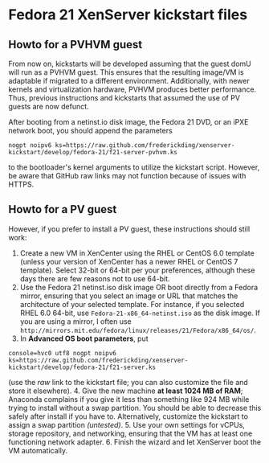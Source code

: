 Fedora 21 XenServer kickstart files
===================================

## Howto for a PVHVM guest

From now on, kickstarts will be developed assuming that the guest domU will 
run as a PVHVM guest. This ensures that the resulting image/VM is adaptable if 
migrated to a different environment. Additionally, with newer kernels and 
virtualization hardware, PVHVM produces better performance. Thus, previous 
instructions and kickstarts that assumed the use of PV guests are now defunct.

After booting from a netinst.io disk image, the Fedora 21 DVD, or an iPXE 
network boot, you should append the parameters
```
nogpt noipv6 ks=https://raw.github.com/frederickding/xenserver-kickstart/develop/fedora-21/f21-server-pvhvm.ks
```
to the bootloader's kernel arguments to utilize the kickstart script. However, 
be aware that GitHub raw links may not function because of issues with HTTPS.

## Howto for a PV guest

However, if you prefer to install a PV guest, these instructions should still 
work:

1. Create a new VM in XenCenter using the RHEL or CentOS 6.0 template (unless your version of XenCenter has a newer RHEL or CentOS 7 template). Select 32-bit or 64-bit per your preferences, although these days there are few reasons not to use 64-bit.
2. Use the Fedora 21 netinst.iso disk image OR boot directly from a Fedora mirror, ensuring that you select an image or URL that matches the architecture of your selected template. For instance, if you selected RHEL 6.0 64-bit, use `Fedora-21-x86_64-netinst.iso` as the disk image. If you are using a mirror, I often use `http://mirrors.mit.edu/fedora/linux/releases/21/Fedora/x86_64/os/`.
3. In **Advanced OS boot parameters**, put 
```
console=hvc0 utf8 nogpt noipv6 ks=https://raw.github.com/frederickding/xenserver-kickstart/develop/fedora-21/f21-server.ks
```
(use the *raw* link to the kickstart file; you can also customize the file and store it elsewhere).
4. Give the new machine **at least 1024 MB of RAM**; Anaconda complains if you give it less than something like 924 MB while trying to install without a swap partition. You should be able to decrease this safely after install if you have to. Alternatively, customize the kickstart to assign a swap partition *(untested)*.
5. Use your own settings for vCPUs, storage repository, and networking, ensuring that the VM has at least one functioning network adapter.
6. Finish the wizard and let XenServer boot the VM automatically.